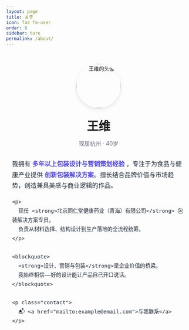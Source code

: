 ```yaml
---
layout: page
title: 关于
icon: fas fa-user
order: 8
sidebar: ture
permalink: /about/
---
```


<div class="about">
  <div class="about-header">
    <img src="{{ '/assets/img/avatar.jpg' | relative_url }}" alt="王维的头像" class="avatar">
    <h1>王维</h1>
    <p class="location">现居杭州 · 40岁</p>
    <div class="social">
      <a href="#" title="邮箱"><i class="fas fa-envelope"></i></a>
      <a href="#" title="微信"><i class="fab fa-weixin"></i></a>
    </div>
  </div>

  <div class="about-content">
    <p>
      我拥有 <strong>多年以上包装设计与营销策划经验</strong> ，专注于为食品与健康产业提供
      <strong>创新包装解决方案</strong>。擅长结合品牌价值与市场趋势，创造兼具美感与商业逻辑的作品。
    </p>

    <p>
      现任 <strong>北京同仁堂健康药业（青海）有限公司</strong> 包装解决方案专员，
      负责从材料选择、结构设计到生产落地的全流程统筹。
    </p>

    <blockquote>
      <strong>设计、营销与包装</strong>是企业价值的桥梁。
      我始终相信——好的设计能让产品自己开口说话。
    </blockquote>

    <p class="contact">
      📬 <a href="mailto:example@email.com">与我联系</a>
    </p>
  </div>
</div>

<style>
.about {
  max-width: 800px;
  margin: 0 auto;
  text-align: center;
  padding: 2rem 1rem;
}
.about-header {
  margin-bottom: 2rem;
}
.avatar {
  width: 120px;
  height: 120px;
  border-radius: 50%;
  box-shadow: 0 4px 12px rgba(0,0,0,0.1);
  margin-bottom: 1rem;
}
.about-header h1 {
  margin: 0.5rem 0;
  font-size: 2rem;
  font-weight: 700;
}
.tagline {
  font-size: 1.1rem;
  color: #4f46e5;
  margin-bottom: 0.5rem;
}
.location {
  font-size: 0.95rem;
  color: #6b7280;
  margin-bottom: 1rem;
}
.social a {
  margin: 0 0.4rem;
  color: #6b7280;
  font-size: 1.2rem;
  transition: all 0.3s ease;
}
.social a:hover {
  color: #4f46e5;
}
.about-content {
  text-align: left;
  font-size: 1.05rem;
  line-height: 1.75;
  color: #1f2937;
}
.about-content strong {
  color: #4f46e5;
}
blockquote {
  border-left: 4px solid #4f46e5;
  padding-left: 1rem;
  color: #4b5563;
  font-style: italic;
  margin: 1.5rem 0;
}
.contact a {
  color: #4f46e5;
  text-decoration: none;
  font-weight: 500;
}
.contact a:hover {
  text-decoration: underline;
}
</style>
